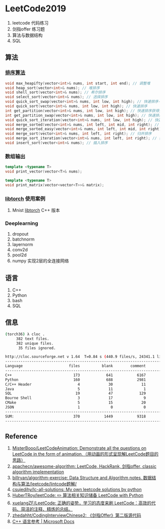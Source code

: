 # LeetCode2019

1. leetcode 代码练习
2. 剑指offer 练习题
3. 算法与数据结构
4. SQL

## 算法

### [排序算法](./CppScripts/sort)

```cpp
void max_heapifty(vector<int>& nums, int start, int end); // 调整堆
void heap_sort(vector<int>& nums); // 堆排序
void shell_sort(vector<int>& nums); // 希尔排序
void select_sort(vector<int>& nums); // 选择排序
void quick_sort_swap(vector<int>& nums, int low, int high); // 快速排序-交换元素
void quick_sort(vector<int>& nums, int low, int high); // 快速排序
int get_partition(vector<int>& nums, int low, int high); // 快速排序获得分割点
int get_partition_swap(vector<int>& nums, int low, int high); // 快速排序获得分割点-交换元素
void quick_sort_iteration(vector<int>& nums, int low, int high); // 快速排序迭代版
void merge_sorted(vector<int>& nums, int left, int mid, int right); // 合并两个有序数组
void merge_sorted_easy(vector<int>& nums, int left, int mid, int right); // 化简版合并两个有序数组
void merge_sort(vector<int>& nums, int left, int right); // 归并排序
void merge_sort_iteration(vector<int>& nums, int left, int right); // 归并排序迭代版
void insert_sort(vector<int>& nums); // 插入排序
```

### 数组输出

```cpp
template <typename T>
void print_vector(vector<T>& nums);

template <typename T>
void print_matrix(vector<vector<T>>& matrix);
```

### [libtorch](./CppScripts/torch-x) 使用案例

1. Mnist [libtorch](https://pytorch.org/cppdocs/) C++ 版本

### Deeplearning

1. dropout
2. batchnorm
3. layernorm
4. conv2d
5. pool2d
6. numpy 实现2层的全连接网络

## 语言

1. C++
2. Python
3. bash
4. SQL

## 信息

```bash
(torch36) λ cloc .
     382 text files.
     382 unique files.
      35 files ignored.

http://cloc.sourceforge.net v 1.64  T=0.84 s (440.9 files/s, 24341.1 lines/s)
-------------------------------------------------------------------------------
Language                     files          blank        comment           code
-------------------------------------------------------------------------------
C++                            173            641           6167           5497
Python                         160            688           2981           3620
C/C++ Header                     4             30             11            186
Java                             5             11              1            156
SQL                             19             47            129            111
Bourne Shell                     3             17              9             63
CMake                            5             15             20             22
JSON                             1              0              0              5
-------------------------------------------------------------------------------
SUM:                           370           1449           9318           9660
-------------------------------------------------------------------------------
```

## Reference
1. [MisterBooo/LeetCodeAnimation: Demonstrate all the questions on LeetCode in the form of animation.（用动画的形式呈现解LeetCode题目的思路）](https://github.com/MisterBooo/LeetCodeAnimation)
2. [apachecn/awesome-algorithm: LeetCode, HackRank, 剑指offer, classic algorithm implementation](https://github.com/apachecn/awesome-algorithm)
3. [billryan/algorithm-exercise: Data Structure and Algorithm notes. 数据结构与算法/leetcode/lintcode题解/](https://github.com/billryan/algorithm-exercise)
4. [csujedihy/lc-all-solutions: My own leetcode solutions by python](https://github.com/csujedihy/lc-all-solutions)
5. [HuberTRoy/leetCode: :pencil2: 算法相关知识储备 LeetCode with Python](https://github.com/HuberTRoy/leetCode)
6. [xuelangZF/LeetCode: 正确的姿势，学习的态度来刷 LeetCode：高效的代码、简洁的注释、精炼的总结。](https://github.com/xuelangZF/LeetCode)
7. [zhedahht/CodingInterviewChinese2: 《剑指Offer》第二版源代码](https://github.com/zhedahht/CodingInterviewChinese2)
8. [C++ 语言参考 | Microsoft Docs](https://docs.microsoft.com/zh-cn/cpp/cpp/cpp-language-reference?view=vs-2017)



